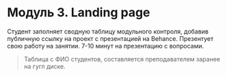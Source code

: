 # Модуль 3. Landing page
Студент заполняет сводную таблицу модульного контроля, добавив публичную ссылку на проект с презентацией на Behance. 
Презентует свою работу на занятии. 7-10 минут на презентацию с вопросами.
> Таблица с ФИО студентов, составляется преподавателем заранее на гугл диске.
